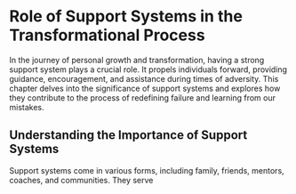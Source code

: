 Role of Support Systems in the Transformational Process
================================================================

In the journey of personal growth and transformation, having a strong support system plays a crucial role. It propels individuals forward, providing guidance, encouragement, and assistance during times of adversity. This chapter delves into the significance of support systems and explores how they contribute to the process of redefining failure and learning from our mistakes.

Understanding the Importance of Support Systems
-----------------------------------------------

Support systems come in various forms, including family, friends, mentors, coaches, and communities. They serve
